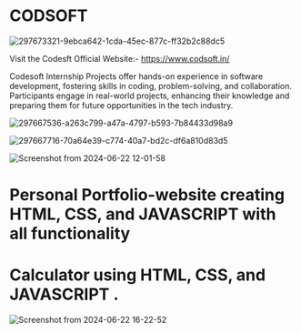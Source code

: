 # CODSOFT
![297673321-9ebca642-1cda-45ec-877c-ff32b2c88dc5](https://github.com/Sachin8206/CODSOFT/assets/171965411/b3ad32e5-7697-49a1-9a4d-db8c58d2d881)

Visit the Codesft Official Website:- https://www.codsoft.in/

Codesoft Internship Projects offer hands-on experience in software development, fostering skills in coding, problem-solving, and collaboration. Participants engage in real-world projects, enhancing their knowledge and preparing them for future opportunities in the tech industry.

![297667536-a263c799-a47a-4797-b593-7b84433d98a9](https://github.com/Sachin8206/CODSOFT/assets/171965411/9be02bd4-1e31-4e6f-b2d5-34aab1168195)

![297667716-70a64e39-c774-40a7-bd2c-df6a810d83d5](https://github.com/Sachin8206/CODSOFT/assets/171965411/567b3e61-f9e5-4112-93fb-4051f47f6511)

![Screenshot from 2024-06-22 12-01-58](https://github.com/Sachin8206/CODSOFT/assets/171965411/1af4d468-23b6-4a09-808b-83001451a86f)

# Personal Portfolio-website creating HTML, CSS, and JAVASCRIPT with all functionality


# Calculator using HTML, CSS, and JAVASCRIPT . 

![Screenshot from 2024-06-22 16-22-52](https://github.com/Sachin8206/CODSOFT/assets/171965411/9193a668-1c32-40fb-86a5-32adfd92ec93)
